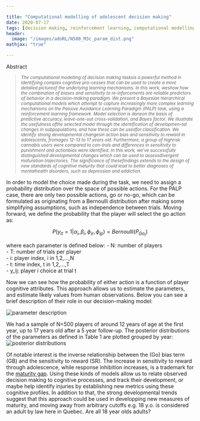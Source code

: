 ```yaml
---

title: "Computational modelling of adolescent decision making"
date: 2020-07-17
tags: [decision making, reinforcement learning, computational modelling]
header:
  image: "/images/adoRL/N500_M3c_param_dist.png"
mathjax: "true"

---
```



Abstract

<blockquote>
<small><i>The computational modelling of decision making tasksis a powerful method in identifying complex cognitive pro-cesses that can be used to create a more detailed pictureof the underlying learning mechanisms.   In this work,  weshow how the combination of biases and sensitivity to re-inforcements  are  reliable  predictors  of  behavior  in  a  decision-making  paradigm.   We  present  a  Bayesian  hierarchical computational models which attempt to capture increasingly more complex learning mechanisms on the Passive Avoidance Learning Paradigm (PALP) task, using a reinforcement learning framework.  Model selection is doneon  the  basis  of  predictive  accuracy,  leave-one-out  cross-validation, and Bayes factor. We illustrate the usefulness ofthe selected model through the identification of developmen-tal changes in subpopulations, and how these can be usedfor classification. We identify strong developmental changesin action bias and sensitivity to reward in adolescents, fromages 12-13 to 17 years old.  Furthermore, a group of highrisk cannabis users were compared to con-trols and differences in sensitivity to punishment and actionbias were identified. In this work, we’ve successfully distinguished developmental changes which can be used to assessdivergent maturation trajectories. The significance of thesefindings extends to the design of new standards of cognitive maturity that could lead to better diagnoses of mentalhealth disorders, such as depression and addiction.</i></small>
</blockquote>

 In order to model the choice made during the task, we need to assign a probability distribution over the space of possible actions. For the PALP case, there are only two possible actions, go or no-go, which can be formulated as originating from a Bernoulli distribution after making some simplifying assumptions, such as independence between trials. Moving forward, we define the probability that the player will select the go action as:

$$P(y_{it}=1|\alpha_{i},\beta_{i},\phi_{ir},\phi_{ip}) = Bernoulli(P_{Go_{t}})$$

where each parameter is defined below:
    - N: number of players  
    - T: number of trials per player  
    - i: player index, i in 1,2,...,N  
    - t: time index, t in 1,2,...,T  
    - y_ij: player i choice at trial t 

 Now we can see how the probability of either action is a function of player cognitive attributes. This approach allows us to estimate the parameters, and estimate likely values from human observations. Below you can see a brief description of their role in our decision-making model:

<img src="{{ site.url }}{{ site.baseurl }}/images/adoRL/Tab1.png" alt="parameter description">

 We had a sample of N=500 players of around 12 years of age at the first year, up to 17 years old after a 5 year follow-up. The posterior distributions of the parameters as defined in Table 1 are plotted grouped by year:
<img src="{{ site.url }}{{ site.baseurl }}/images/adoRL/N500_M3c_param_dist.png" alt="posterior distributions">

Of notable interest is the inverse relationship between the (Go) bias term (GB) and the sensitivity to reward (SR). The increase in sensitivity to reward through adolescence, while response inhibition increases, is a trademark for the [maturity gap](https://www.karger.com/Article/Fulltext/362328). Using these kinds of models allow us to relate observed decision making to cognitive processes, and track their development, or maybe help identify injuries by establishing new metrics using these cognitive profiles. In addition to that, the strong developmental trends suggest that this approach could be used in developping new measures of maturity, and moving away from arbitrary cutoffs e.g. 18 y.o. is considered an adult by law here in Quebec. Are all 18 year olds adults?


```python

```
